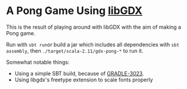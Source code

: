 A Pong Game Using [libGDX](http://libgdx.badlogicgames.com/)
============================================================

This is the result of playing around with libGDX with the aim of making a Pong game.

Run with `sbt run`or build a jar which includes all dependencies with `sbt assembly`, then `./target/scala-2.11/gdx-pong-*` to run it.

Somewhat notable things:

- Using a simple SBT build, because of [GRADLE-3023](http://issues.gradle.org/browse/GRADLE-3023).
- Using libgdx's freetype extension to scale fonts properly

